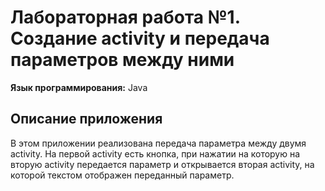 # Лабораторная работа №1. Создание activity и передача параметров между ними
**Язык программирования:** Java
## Описание приложения
В этом приложении реализована передача параметра между двумя activity. На первой activity есть кнопка, при нажатии на которую на вторую activity передается параметр и открывается вторая activity, на которой текстом отображен переданный параметр.
